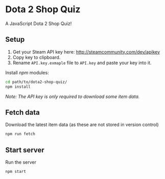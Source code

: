 # Dota 2 Shop Quiz

A JavaScript Dota 2 Shop Quiz!

## Setup

1. Get your Steam API key here: http://steamcommunity.com/dev/apikey
2. Copy key to clipboard.
3. Rename `API.key.exmaple` file to `API.key` and paste your key into it.

Install *npm* modules:
```bash
cd path/to/dota2-shop-quiz/
npm install
```

*Note: The API key is only required to download some item data.*

## Fetch data

Download the latest item data (as these are not stored in version control)

```bash
npm run fetch
```

## Start server

Run the server

```bash
npm start
```
